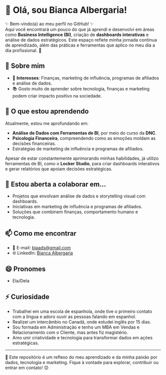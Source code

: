 # 👋 Olá, sou Bianca Albergaria!  

✨ Bem-vindo(a) ao meu perfil no GitHub! ✨  
Aqui você encontrará um pouco do que já aprendi e desenvolvi em áreas como **Business Intelligence (BI)**, criação de **dashboards interativas** e análise de dados estratégicos. Este espaço reflete minha jornada contínua de aprendizado, além das práticas e ferramentas que aplico no meu dia a dia profissional. 🚀  

## 👀 Sobre mim  
- 🔎 **Interesses**: Finanças, marketing de influência, programas de afiliados e análise de dados.  
- 📚 Gosto muito de aprender sobre tecnologia, finanças e marketing podem criar impacto positivo na sociedade.  

## 🌱 O que estou aprendendo  
Atualmente, estou me aprofundando em:  
- **Análise de Dados com Ferramentas de BI**, por meio do curso da **DNC**.  
- **Psicologia Financeira**, compreendendo como as emoções moldam as decisões financeiras.  
- Estratégias de marketing de influência e programas de afiliados.  

Apesar de estar constantemente aprimorando minhas habilidades, já utilizo ferramentas de BI, como o **Locker Studio**, para criar dashboards interativos e gerar relatórios que apoiam decisões estratégicas.  

## 💞️ Estou aberta a colaborar em...  
- Projetos que envolvam análise de dados e storytelling visual com dashboards.  
- Iniciativas em marketing de influência e programas de afiliados.  
- Soluções que combinem finanças, comportamento humano e tecnologia.  

## 📫 Como me encontrar  
- 📧 E-mail: biaads@gmail.com  
- 🌐 LinkedIn: [Bianca Albergaria](https://www.linkedin.com/in/biancalbergariadosantos/)  

## 😄 Pronomes  
- Ela/Dela  

## ⚡ Curiosidade  
- Trabalhei em uma escola de espanhola, onde tive o primeiro contato com a língua e adoro ouvir as pessoas falando em espanhol.
- Realizei um intercâmbio no Canadá, onde estudei inglês por 15 dias. 
- Sou formada em Administração e tenho um MBA em Vendas e Relacionamento com o Cliente, mas antes fiz magistério.
- Amo unir criatividade e tecnologia para transformar dados em ações estratégicas.  

---  

📌 Este repositório é um reflexo do meu aprendizado e da minha paixão por dados, tecnologia e marketing. Fique à vontade para explorar, contribuir ou entrar em contato! 😊  
